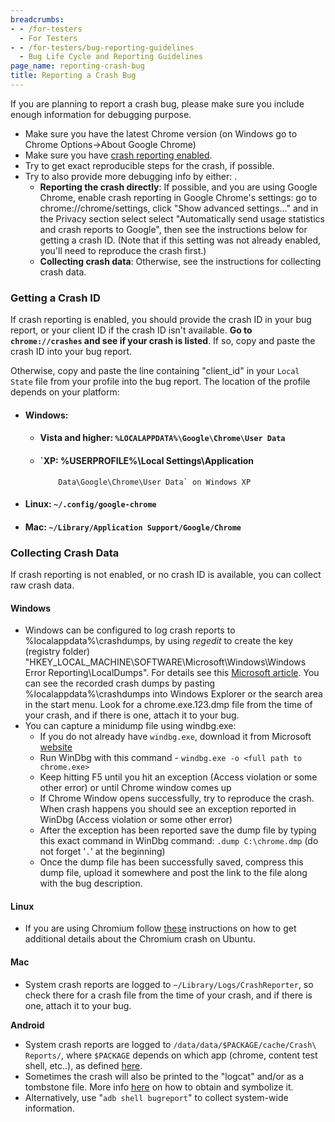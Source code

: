 ```yaml
---
breadcrumbs:
- - /for-testers
  - For Testers
- - /for-testers/bug-reporting-guidelines
  - Bug Life Cycle and Reporting Guidelines
page_name: reporting-crash-bug
title: Reporting a Crash Bug
---
```


If you are planning to report a crash bug, please make sure you include enough
information for debugging purpose.

*   Make sure you have the latest Chrome version (on Windows go to
            Chrome Options-&gt;About Google Chrome)
*   Make sure you have [crash reporting
            enabled](https://support.google.com/chrome/answer/96817).
*   Try to get exact reproducible steps for the crash, if possible.
*   Try to also provide more debugging info by either: .
    *   **Reporting the crash directly**: If possible, and you are using
                Google Chrome, enable crash reporting in Google Chrome's
                settings: go to chrome://chrome/settings, click "Show advanced
                settings..." and in the Privacy section select select
                "Automatically send usage statistics and crash reports to
                Google", then see the instructions below for getting a crash ID.
                (Note that if this setting was not already enabled, you'll need
                to reproduce the crash first.)
    *   **Collecting crash data**: Otherwise, see the instructions for
                collecting crash data.

### Getting a Crash ID

If crash reporting is enabled, you should provide the crash ID in your bug
report, or your client ID if the crash ID isn't available. **Go to
`chrome://crashes` and see if your crash is listed**. If so, copy and paste the
crash ID into your bug report.

Otherwise, copy and paste the line containing "client_id" in your `Local State`
file from your profile into the bug report. The location of the profile depends
on your platform:

*   #### Windows:
    *   #### Vista and higher: `%LOCALAPPDATA%\Google\Chrome\User Data`
    *   #### `XP: %USERPROFILE%\Local Settings\Application
                Data\Google\Chrome\User Data` on Windows XP
*   #### Linux: `~/.config/google-chrome`
*   #### Mac: `~/Library/Application Support/Google/Chrome`

### Collecting Crash Data

If crash reporting is not enabled, or no crash ID is available, you can collect
raw crash data.

#### Windows

*   Windows can be configured to log crash reports to
            %localappdata%\\crashdumps, by using *regedit* to create the key
            (registry folder)
            "HKEY_LOCAL_MACHINE\\SOFTWARE\\Microsoft\\Windows\\Windows Error
            Reporting\\LocalDumps". For details see this [Microsoft
            article](https://msdn.microsoft.com/en-us/library/windows/desktop/bb787181(v=vs.85).aspx).
            You can see the recorded crash dumps by pasting
            %localappdata%\\crashdumps into Windows Explorer or the search area
            in the start menu. Look for a chrome.exe.123.dmp file from the time
            of your crash, and if there is one, attach it to your bug.
*   You can capture a minidump file using windbg.exe:
    *   If you do not already have `windbg.exe`, download it from
                Microsoft
                [website](http://www.microsoft.com/whdc/DevTools/Debugging/default.mspx)
    *   Run WinDbg with this command - `windbg.exe -o <full path to
                chrome.exe>`
    *   Keep hitting F5 until you hit an exception (Access violation or
                some other error) or until Chrome window comes up
    *   If Chrome Window opens successfully, try to reproduce the crash.
                When crash happens you should see an exception reported in
                WinDbg (Access violation or some other error)
    *   After the exception has been reported save the dump file by
                typing this exact command in WinDbg command: `.dump
                C:\chrome.dmp` (do not forget '`.`' at the beginning)
    *   Once the dump file has been successfully saved, compress this
                dump file, upload it somewhere and post the link to the file
                along with the bug description.

#### Linux

*   If you are using Chromium follow
            [these](https://wiki.ubuntu.com/Chromium/Debugging) instructions on
            how to get additional details about the Chromium crash on Ubuntu.

#### Mac

*   System crash reports are logged to `~/Library/Logs/CrashReporter`,
            so check there for a crash file from the time of your crash, and if
            there is one, attach it to your bug.

**Android**

*   System crash reports are logged to `/data/data/$PACKAGE/cache/Crash\
            Reports/`, where `$PACKAGE` depends on which app (chrome, content
            test shell, etc..), as defined
            [here](https://cs.chromium.org/chromium/src/third_party/catapult/devil/devil/android/constants/chrome.py?l=11).
*   Sometimes the crash will also be printed to the "logcat" and/or as a
            tombstone file. More info
            [here](/developers/how-tos/debugging-on-android#TOC-Symbolizing-Crashstacks-Tombstones)
            on how to obtain and symbolize it.
*   Alternatively, use "`adb shell bugreport`" to collect system-wide
            information.